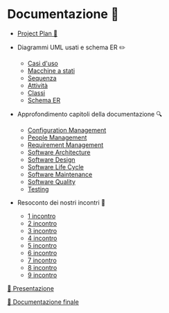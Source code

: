 # Documentazione 📄

- [Project Plan 📝](https://github.com/zanottipaolo/IS-Project/blob/main/docs/project-plan.md)

- Diagrammi UML usati e schema ER ✏️
  - [Casi d'uso](https://github.com/zanottipaolo/IS-Project/blob/main/docs/modelling/useCase_model.md)
  - [Macchine a stati](https://github.com/zanottipaolo/IS-Project/blob/main/docs/modelling/state_chart_diagram.md)
  - [Sequenza](https://github.com/zanottipaolo/IS-Project/blob/main/docs/modelling/sequence_diagram.md)
  - [Attività](https://github.com/zanottipaolo/IS-Project/blob/main/docs/modelling/activity_diagram.md)
  - [Classi](https://github.com/zanottipaolo/IS-Project/blob/main/docs/modelling/class_diagram.md)
  - [Schema ER](https://github.com/zanottipaolo/IS-Project/blob/main/docs/modelling/er_model.md)

- Approfondimento capitoli della documentazione 🔍
  - [Configuration Management](https://github.com/zanottipaolo/IS-Project/blob/main/docs/chapters/configuration_management.md)
  - [People Management](https://github.com/zanottipaolo/IS-Project/blob/main/docs/chapters/people_management.md)
  - [Requirement Management](https://github.com/zanottipaolo/IS-Project/blob/main/docs/chapters/requirement_engineering.md)
  - [Software Architecture](https://github.com/zanottipaolo/IS-Project/blob/main/docs/chapters/software_architecture.md)
  - [Software Design](https://github.com/zanottipaolo/IS-Project/blob/main/docs/chapters/software_design.md)
  - [Software Life Cycle](https://github.com/zanottipaolo/IS-Project/blob/main/docs/chapters/software_life_cycle.md)
  - [Software Maintenance](https://github.com/zanottipaolo/IS-Project/blob/main/docs/chapters/software_maintenance.md)
  - [Software Quality](https://github.com/zanottipaolo/IS-Project/blob/main/docs/chapters/software_quality.md)
  - [Testing](https://github.com/zanottipaolo/IS-Project/blob/main/docs/chapters/testing.md)

- Resoconto dei nostri incontri 👥
  - [1 incontro](https://github.com/zanottipaolo/IS-Project/blob/main/docs/decision-making/session-1.md)
  - [2 incontro](https://github.com/zanottipaolo/IS-Project/blob/main/docs/decision-making/session-2.md)
  - [3 incontro](https://github.com/zanottipaolo/IS-Project/blob/main/docs/decision-making/session-3.md)
  - [4 incontro](https://github.com/zanottipaolo/IS-Project/blob/main/docs/decision-making/session-4.md)
  - [5 incontro](https://github.com/zanottipaolo/IS-Project/blob/main/docs/decision-making/session-5.md)
  - [6 incontro](https://github.com/zanottipaolo/IS-Project/blob/main/docs/decision-making/session-6.md)
  - [7 incontro](https://github.com/zanottipaolo/IS-Project/blob/main/docs/decision-making/session-7.md)
  - [8 incontro](https://github.com/zanottipaolo/IS-Project/blob/main/docs/decision-making/session-8.md)
  - [9 incontro](https://github.com/zanottipaolo/IS-Project/blob/main/docs/decision-making/session-9.md)

[🎯 Presentazione]()

[🎯 Documentazione finale]()
